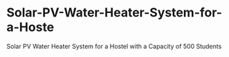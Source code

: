 # Solar-PV-Water-Heater-System-for-a-Hoste
Solar PV Water Heater System for a Hostel with a Capacity of 500 Students
